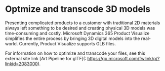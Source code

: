 
# Optmize and transcode 3D models

Presenting complicated products to a customer with traditional 2D materials always left something to be desired and creating physical 
3D models was time-consuming and costly. Microsoft Dynamics 365 Product Visualize simplifies the entire process by bringing 3D digital models into the real-world. Currently, Product Visualize supports GLB files.

For information on how to optimize and transcode your files, see this external site link [Art Pipeline for glTF](: https://go.microsoft.com/fwlink/p/?linkid=2083000).
